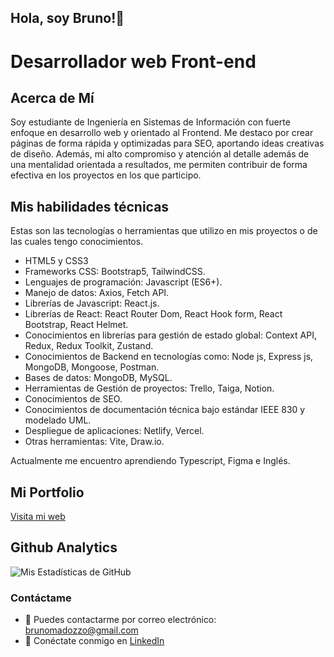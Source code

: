 ## Hola, soy Bruno!👋
# Desarrollador web Front-end

## Acerca de Mí
Soy estudiante de Ingeniería en Sistemas de Información con fuerte enfoque en desarrollo web y orientado al Frontend. Me destaco por crear páginas de forma rápida y optimizadas para SEO, aportando ideas creativas de diseño. Además, mi alto compromiso y atención al detalle además de una mentalidad orientada a resultados, me permiten contribuir de forma efectiva en los proyectos en los que participo.

## Mis habilidades técnicas

Estas son las tecnologías o herramientas que utilizo en mis proyectos o de las cuales tengo conocimientos.  

- HTML5 y CSS3
- Frameworks CSS: Bootstrap5, TailwindCSS.
- Lenguajes de programación: Javascript (ES6+).
- Manejo de datos: Axios, Fetch API.
- Librerías de Javascript: React.js.
- Librerías de React: React Router Dom, React Hook form, React Bootstrap, React Helmet.
- Conocimientos en librerías para gestión de estado global: Context API, Redux, Redux Toolkit, Zustand.
- Conocimientos de Backend en tecnologías como: Node js, Express js, MongoDB, Mongoose, Postman.
- Bases de datos: MongoDB, MySQL.
- Herramientas de Gestión de proyectos: Trello, Taiga, Notion.
- Conocimientos de SEO.
- Conocimientos de documentación técnica bajo estándar IEEE 830 y modelado UML.
- Despliegue de aplicaciones: Netlify, Vercel.
- Otras herramientas: Vite, Draw.io.

Actualmente me encuentro aprendiendo Typescript, Figma e Inglés.

## Mi Portfolio

<a href="https://brunomadozzo-portfolio.netlify.app" target="_blank">Visita mi web</a>

## Github Analytics
![Mis Estadísticas de GitHub](https://github-readme-stats-eight-theta.vercel.app/api?username=brunomry&show_icons=true&theme=blue&include_all_commits=true&count_private=true)

### Contáctame
- 📧 Puedes contactarme por correo electrónico: [brunomadozzo@gmail.com](mailto:brunomadozzo@gmail.com)
- 💼 Conéctate conmigo en [LinkedIn](https://www.linkedin.com/in/bruno-madozzo/)
